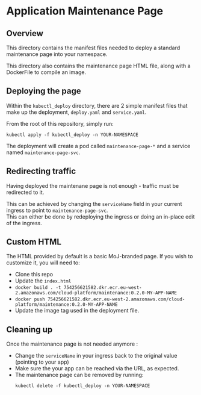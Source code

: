 # Application Maintenance Page

## Overview
This directory contains the manifest files needed to deploy a standard maintenance page into your namespace.

This directory also contains the maintenance page HTML file, along with a DockerFile to compile an image.

## Deploying the page
Within the `kubectl_deploy` directory, there are 2 simple manifest files that make up the deployment, `deploy.yaml` and `service.yaml`.

From the root of this repository, simply run: 
```
kubectl apply -f kubectl_deploy -n YOUR-NAMESPACE
```
The deployment will create a pod called `maintenance-page-*` and a service named `maintenance-page-svc`.

## Redirecting traffic 

Having deployed the maintenane page is not enough - traffic must be redirected to it.

This can be achieved by changing the `serviceName` field in your current ingress to point to `maintenance-page-svc`.  
This can either be done by redeploying the ingress or doing an in-place edit of the ingress.

## Custom HTML

The HTML provided by default is a basic MoJ-branded page. 
If you wish to customize it, you will need to:
  - Clone this repo 
  - Update the `index.html`
  - ```docker build . -t 754256621582.dkr.ecr.eu-west-2.amazonaws.com/cloud-platform/maintenance:0.2.0-MY-APP-NAME ```
  - ```docker push 754256621582.dkr.ecr.eu-west-2.amazonaws.com/cloud-platform/maintenance:0.2.0-MY-APP-NAME ```
  - Update the image tag used in the deployment file.

## Cleaning up 

Once the maintenance page is not needed anymore : 
 - Change the `serviceName` in your ingress back to the original value (pointing to your app)
 - Make sure the your app can be reached via the URL, as expected.
 - The maintenance page can be removed by running: 
    ```
    kubectl delete -f kubectl_deploy -n YOUR-NAMESPACE
    ```